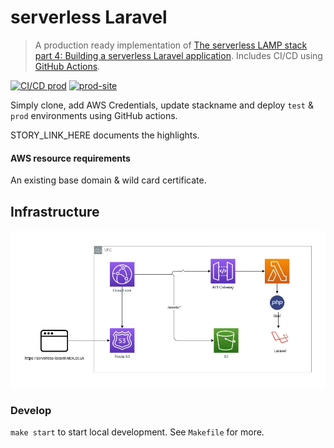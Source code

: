 #  serverless Laravel
> A production ready implementation of [The serverless LAMP stack part 4: Building a serverless Laravel application](https://aws.amazon.com/blogs/compute/the-serverless-lamp-stack-part-4-building-a-serverless-laravel-application/). Includes CI/CD using [GitHub Actions][ci_cd].
 
[![CI/CD prod][cd_prod_badge]][cd_prod]
[![prod-site][prod_site_badge]][prod_site]

Simply clone, add AWS Credentials, update stackname and deploy `test` & `prod` environments using GitHub actions.

STORY_LINK_HERE documents the highlights. 

#### AWS resource requirements
An existing base domain & wild card certificate.

## Infrastructure
![alt text][infrastructure]

### Develop
`make start` to start local development. See `Makefile` for more.

[bref]: https://bref.sh/
[ci_cd]: https://github.com/rdok/serverless-laravel/actions
[cd_prod_badge]: https://github.com/rdok/serverless-laravel/actions/workflows/deploy.yml/badge.svg?event=workflow_dispatch
[cd_prod]: https://github.com/rdok/serverless-laravel/actions/workflows/deploy.yml
[prod_site_badge]: https://img.shields.io/badge/prod-blue?style=flat-square&logo=amazon-aws
[prod_site]: https://serverless-laravel-local.rdok.co.uk/
[infrastructure]: ./infrastructure.webp
